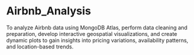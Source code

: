 # Airbnb_Analysis
To analyze Airbnb data using MongoDB Atlas, perform data cleaning and preparation, develop interactive geospatial visualizations, and create dynamic plots to gain insights into pricing variations, availability patterns, and location-based trends.
